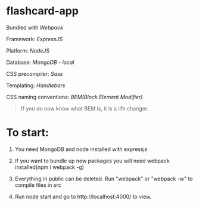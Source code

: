 # flashcard-app

Bundled with *Webpack* 

Framework: *ExpressJS*

Platform: *NodeJS*

Database: *MongoDB - local*

CSS precompiler: *Sass*

Templating: *Handlebars* 

CSS naming conventions: *BEM(Block Element Modifier)*

> If you do now know what BEM is, it is a life changer. 

# To start:

1. You need MongoDB and node installed with expressjs

2. If you want to bundle up new packages you will need webpack installed(npm i webpack -g)

3. Everything in public can be deleted. Run "webpack" or "webpack -w" to compile files in src

4. Run node start and go to http://localhost:4000/ to view.  

